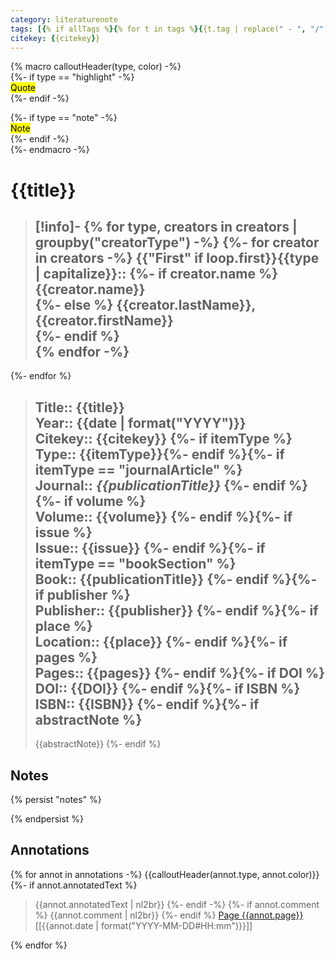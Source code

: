 ```yaml
---
category: literaturenote
tags: [{% if allTags %}{% for t in tags %}{{t.tag | replace(" - ", "/") | replace(" ", "_")}}{% if not loop.last %}, {% endif %}{% endfor %}{% endif %}]
citekey: {{citekey}}
---
```

{% macro calloutHeader(type, color) -%}  
{%- if type == "highlight" -%}  
<mark style="background-color: {{color}}">Quote</mark>  
{%- endif -%}

{%- if type == "note" -%}  
<mark style="background-color: {{color}}">Note</mark>  
{%- endif -%}  
{%- endmacro -%}

# {{title}}

> [!info]-
{% for type, creators in creators | groupby("creatorType") -%}
{%- for creator in creators -%}
> **{{"First" if loop.first}}{{type | capitalize}}**::
{%- if creator.name %} {{creator.name}}  
{%- else %} {{creator.lastName}}, {{creator.firstName}}  
{%- endif %}  
{% endfor -%}
> --- 
{%- endfor %}    
> **Title**:: {{title}}  
> **Year**:: {{date | format("YYYY")}}   
> **Citekey**:: {{citekey}} {%- if itemType %}  
> **Type**:: {{itemType}}{%- endif %}{%- if itemType == "journalArticle" %}  
> **Journal**:: *{{publicationTitle}}* {%- endif %}{%- if volume %}  
> **Volume**:: {{volume}} {%- endif %}{%- if issue %}  
> **Issue**:: {{issue}} {%- endif %}{%- if itemType == "bookSection" %}  
> **Book**:: {{publicationTitle}} {%- endif %}{%- if publisher %}  
> **Publisher**:: {{publisher}} {%- endif %}{%- if place %}  
> **Location**:: {{place}} {%- endif %}{%- if pages %}   
> **Pages**:: {{pages}} {%- endif %}{%- if DOI %}  
> **DOI**:: {{DOI}} {%- endif %}{%- if ISBN %}  
> **ISBN**:: {{ISBN}} {%- endif %}{%- if abstractNote %}
> ---
> {{abstractNote}}
{%- endif %}

## Notes
{% persist "notes" %}

{% endpersist %}

## Annotations
{% for annot in annotations -%}
{{calloutHeader(annot.type, annot.color)}}
{%- if annot.annotatedText %}
> {{annot.annotatedText | nl2br}}
{%- endif -%}
{%- if annot.comment %}
> {{annot.comment | nl2br}}
{%- endif %}
> [Page {{annot.page}}](zotero://open-pdf/library/items/{{annot.attachment.itemKey}}?page={{annot.page}}) [[{{annot.date | format("YYYY-MM-DD#HH:mm")}}]]

{% endfor %}
